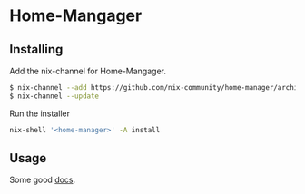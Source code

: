 # Home-Mangager

## Installing

Add the nix-channel for Home-Mangager.
```sh
$ nix-channel --add https://github.com/nix-community/home-manager/archive/master.tar.gz home-manager
$ nix-channel --update
```

Run the installer
```sh
nix-shell '<home-manager>' -A install
```

## Usage

Some good [docs](https://nix-community.github.io/home-manager/index.html#ch-usage).


